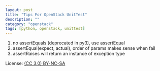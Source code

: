 ```yaml
---
layout: post
title: "Tips For OpenStack UnitTest"
description: ""
category: "openstack"
tags: [python, openstack, unittest]
---
```


1. no assertEquals (deprecated in py3), use assertEqual
1. assertEqual(expect, actual), order of params makes sense when fail
1. assertRaises will return an instance of exception type

License: [(CC 3.0) BY-NC-SA](http://creativecommons.org/licenses/by-nc-sa/3.0/)
